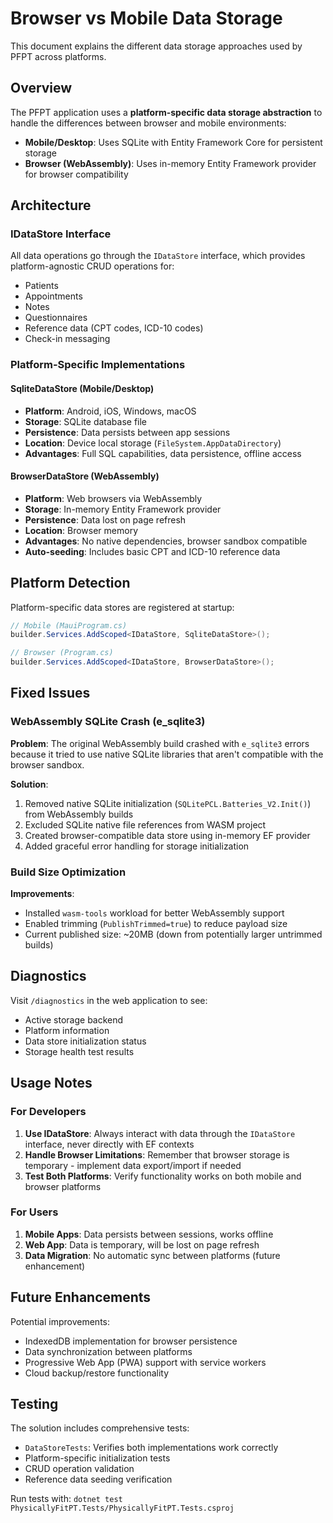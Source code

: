 # Browser vs Mobile Data Storage

This document explains the different data storage approaches used by PFPT across platforms.

## Overview

The PFPT application uses a **platform-specific data storage abstraction** to handle the differences between browser and mobile environments:

- **Mobile/Desktop**: Uses SQLite with Entity Framework Core for persistent storage
- **Browser (WebAssembly)**: Uses in-memory Entity Framework provider for browser compatibility

## Architecture

### IDataStore Interface

All data operations go through the `IDataStore` interface, which provides platform-agnostic CRUD operations for:
- Patients
- Appointments 
- Notes
- Questionnaires
- Reference data (CPT codes, ICD-10 codes)
- Check-in messaging

### Platform-Specific Implementations

#### SqliteDataStore (Mobile/Desktop)
- **Platform**: Android, iOS, Windows, macOS
- **Storage**: SQLite database file
- **Persistence**: Data persists between app sessions
- **Location**: Device local storage (`FileSystem.AppDataDirectory`)
- **Advantages**: Full SQL capabilities, data persistence, offline access

#### BrowserDataStore (WebAssembly)
- **Platform**: Web browsers via WebAssembly
- **Storage**: In-memory Entity Framework provider
- **Persistence**: Data lost on page refresh
- **Location**: Browser memory
- **Advantages**: No native dependencies, browser sandbox compatible
- **Auto-seeding**: Includes basic CPT and ICD-10 reference data

## Platform Detection

Platform-specific data stores are registered at startup:

```csharp
// Mobile (MauiProgram.cs)
builder.Services.AddScoped<IDataStore, SqliteDataStore>();

// Browser (Program.cs)  
builder.Services.AddScoped<IDataStore, BrowserDataStore>();
```

## Fixed Issues

### WebAssembly SQLite Crash (e_sqlite3)

**Problem**: The original WebAssembly build crashed with `e_sqlite3` errors because it tried to use native SQLite libraries that aren't compatible with the browser sandbox.

**Solution**: 
1. Removed native SQLite initialization (`SQLitePCL.Batteries_V2.Init()`) from WebAssembly builds
2. Excluded SQLite native file references from WASM project
3. Created browser-compatible data store using in-memory EF provider
4. Added graceful error handling for storage initialization

### Build Size Optimization

**Improvements**:
- Installed `wasm-tools` workload for better WebAssembly support
- Enabled trimming (`PublishTrimmed=true`) to reduce payload size
- Current published size: ~20MB (down from potentially larger untrimmed builds)

## Diagnostics

Visit `/diagnostics` in the web application to see:
- Active storage backend
- Platform information  
- Data store initialization status
- Storage health test results

## Usage Notes

### For Developers

1. **Use IDataStore**: Always interact with data through the `IDataStore` interface, never directly with EF contexts
2. **Handle Browser Limitations**: Remember that browser storage is temporary - implement data export/import if needed
3. **Test Both Platforms**: Verify functionality works on both mobile and browser platforms

### For Users

1. **Mobile Apps**: Data persists between sessions, works offline
2. **Web App**: Data is temporary, will be lost on page refresh
3. **Data Migration**: No automatic sync between platforms (future enhancement)

## Future Enhancements

Potential improvements:
- IndexedDB implementation for browser persistence
- Data synchronization between platforms
- Progressive Web App (PWA) support with service workers
- Cloud backup/restore functionality

## Testing

The solution includes comprehensive tests:
- `DataStoreTests`: Verifies both implementations work correctly
- Platform-specific initialization tests
- CRUD operation validation
- Reference data seeding verification

Run tests with: `dotnet test PhysicallyFitPT.Tests/PhysicallyFitPT.Tests.csproj`